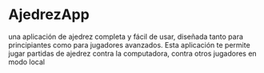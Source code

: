 # AjedrezApp
una aplicación de ajedrez completa y fácil de usar, diseñada tanto para principiantes como para jugadores avanzados. Esta aplicación te permite jugar partidas de ajedrez contra la computadora, contra otros jugadores en modo local
